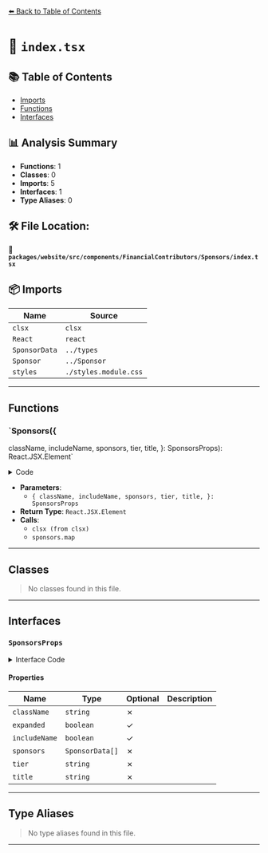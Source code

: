 [⬅️ Back to Table of Contents](../../../../../../index.md)

# 📄 `index.tsx`

## 📚 Table of Contents

- [Imports](#imports)
- [Functions](#functions)
- [Interfaces](#interfaces)

## 📊 Analysis Summary

- **Functions**: 1
- **Classes**: 0
- **Imports**: 5
- **Interfaces**: 1
- **Type Aliases**: 0

## 🛠️ File Location:
📂 **`packages/website/src/components/FinancialContributors/Sponsors/index.tsx`**

## 📦 Imports

| Name | Source |
|------|--------|
| `clsx` | `clsx` |
| `React` | `react` |
| `SponsorData` | `../types` |
| `Sponsor` | `../Sponsor` |
| `styles` | `./styles.module.css` |


---

## Functions

### `Sponsors({
  className,
  includeName,
  sponsors,
  tier,
  title,
}: SponsorsProps): React.JSX.Element`

<details><summary>Code</summary>

```ts
export function Sponsors({
  className,
  includeName,
  sponsors,
  tier,
  title,
}: SponsorsProps): React.JSX.Element {
  return (
    <div className={clsx(styles.tierArea, className)}>
      <h3>{title}</h3>
      <ul className={clsx(styles.sponsorsTier, styles[`tier-${tier}`])}>
        {sponsors.map(sponsor => (
          <li key={sponsor.id}>
            <Sponsor includeName={includeName} sponsor={sponsor} />
          </li>
        ))}
      </ul>
    </div>
  );
}
```
</details>

- **Parameters**:
  - `{
  className,
  includeName,
  sponsors,
  tier,
  title,
}: SponsorsProps`
- **Return Type**: `React.JSX.Element`
- **Calls**:
  - `clsx (from clsx)`
  - `sponsors.map`

---

## Classes

> No classes found in this file.


---

## Interfaces

### `SponsorsProps`

<details><summary>Interface Code</summary>

```ts
interface SponsorsProps {
  className: string;
  expanded?: boolean;
  includeName?: boolean;
  sponsors: SponsorData[];
  tier: string;
  title: string;
}
```
</details>

#### Properties

| Name | Type | Optional | Description |
|------|------|----------|-------------|
| `className` | `string` | ✗ |  |
| `expanded` | `boolean` | ✓ |  |
| `includeName` | `boolean` | ✓ |  |
| `sponsors` | `SponsorData[]` | ✗ |  |
| `tier` | `string` | ✗ |  |
| `title` | `string` | ✗ |  |


---

## Type Aliases

> No type aliases found in this file.


---